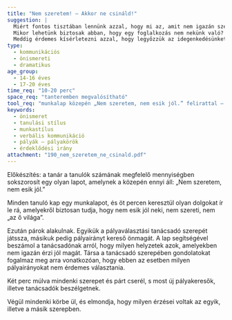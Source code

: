 ```yaml
---
title: "Nem szeretem! – Akkor ne csináld!"
suggestion: | 
  Miért fontos tisztában lennünk azzal, hogy mi az, amit nem igazán szeretünk csinálni?
  Mikor lehetünk biztosak abban, hogy egy foglalkozás nem nekünk való? 
  Meddig érdemes kísérletezni azzal, hogy legyőzzük az idegenkedésünket?
type:
  - kommunikációs
  - önismereti
  - dramatikus
age_group:
  - 14-16 éves
  - 17-20 éves
time_req: "10-20 perc"
space_req: "tanteremben megvalósítható"
tool_req: "munkalap közepén „Nem szeretem, nem esik jól.” felirattal – a diákok számának megfelelő mennyiségben"
keywords: 
  - önismeret
  - tanulási stílus
  - munkastílus
  - verbális kommunikáció
  - pályák – pályakörök
  - érdeklődési irány
attachment: "190_nem_szeretem_ne_csinald.pdf"
---
```


Előkészítés: a tanár a tanulók számának megfelelő mennyiségben sokszorosít egy olyan lapot, amelynek a közepén ennyi áll: „Nem szeretem, nem esik jól.”

Minden tanuló kap egy munkalapot, és öt percen keresztül olyan dolgokat ír le rá, amelyekről biztosan tudja, hogy nem esik jól neki, nem szereti, nem „az ő világa”.

Ezután párok alakulnak. Egyikük a pályaválasztási tanácsadó szerepét játssza, másikuk pedig pályairányt kereső önmagát. A lap segítségével beszámol a tanácsadónak arról, hogy milyen helyzetek azok, amelyekben nem igazán érzi jól magát. Társa a tanácsadó szerepében gondolatokat fogalmaz meg arra vonatkozóan, hogy ebben az esetben milyen pályairányokat nem érdemes választania.

Két perc múlva mindenki szerepet és párt cserél, s most új pályakeresők, illetve tanácsadók beszélgetnek.

Végül mindenki körbe ül, és elmondja, hogy milyen érzései voltak az egyik, illetve a másik szerepben.
  
  
